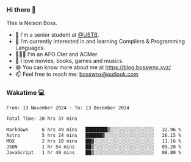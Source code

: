 ### Hi there 👋

<!--
**bosswnx/bosswnx** is a ✨ _special_ ✨ repository because its `README.md` (this file) appears on your GitHub profile.

Here are some ideas to get you started:

- 🔭 I’m currently working on ...
- 🌱 I’m currently learning ...
- 👯 I’m looking to collaborate on ...
- 🤔 I’m looking for help with ...
- 💬 Ask me about ...
- 📫 How to reach me: ...
- 😄 Pronouns: ...
- ⚡ Fun fact: ...
-->

This is Nelson Boss.

- 🏫 I'm a senior student at [@USTB](https://www.ustb.edu.cn/).
- 🌱 I’m currently interested in and learning Compilers & Programming Languages.
- 🧑🏻‍💻 I'm an AFO OIer and ACMer.
- 🥰 I love movies, books, games and musics.
- 😄 You can know more about me at https://blog.bosswnx.xyz/
- 📫 Feel free to reach me: bosswnx@outlook.com

### Wakatime 💻

<!--START_SECTION:waka-->

```txt
From: 13 November 2024 - To: 13 December 2024

Total Time: 20 hrs 37 mins

Markdown     6 hrs 49 mins   ████████▒░░░░░░░░░░░░░░░░   32.96 %
Astro        5 hrs 24 mins   ██████▓░░░░░░░░░░░░░░░░░░   26.15 %
MDX          2 hrs 18 mins   ██▓░░░░░░░░░░░░░░░░░░░░░░   11.16 %
JSON         1 hr 54 mins    ██▒░░░░░░░░░░░░░░░░░░░░░░   09.20 %
JavaScript   1 hr 49 mins    ██▒░░░░░░░░░░░░░░░░░░░░░░   08.80 %
```

<!--END_SECTION:waka-->
